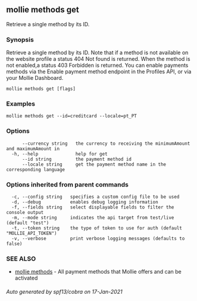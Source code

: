 ## mollie methods get

Retrieve a single method by its ID.

### Synopsis

Retrieve a single method by its ID. Note that if a method is not available on the website profile 
a status 404 Not found is returned. When the method is not enabled,a status 403 Forbidden 
is returned. You can enable payments methods via the Enable payment method endpoint in the 
Profiles API, or via your Mollie Dashboard.

```
mollie methods get [flags]
```

### Examples

```
mollie methods get --id=creditcard --locale=pt_PT
```

### Options

```
      --currency string   the currency to receiving the minimumAmount and maximumAmount in
  -h, --help              help for get
      --id string         the payment method id
      --locale string     get the payment method name in the corresponding language
```

### Options inherited from parent commands

```
  -c, --config string   specifies a custom config file to be used
  -d, --debug           enables debug logging information
  -f, --fields string   select displayable fields to filter the console output
  -m, --mode string     indicates the api target from test/live (default "test")
  -t, --token string    the type of token to use for auth (default "MOLLIE_API_TOKEN")
  -v, --verbose         print verbose logging messages (defaults to false)
```

### SEE ALSO

* [mollie methods](mollie_methods.md)	 - All payment methods that Mollie offers and can be activated

###### Auto generated by spf13/cobra on 17-Jan-2021

